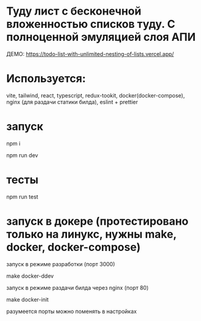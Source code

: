 # Туду лист с бесконечной вложенностью списков туду. С полноценной эмуляцией слоя АПИ

ДЕМО: https://todo-list-with-unlimited-nesting-of-lists.vercel.app/

# Используется:

vite, tailwind, react, typescript, redux-tookit, docker(docker-compose), nginx (для раздачи статики билда), eslint + prettier

# запуск

npm i

npm run dev

# тесты

npm run test

# запуск в докере (протестировано только на линукс, нужны make, docker, docker-compose)

запуск в режиме разработки (порт 3000)

make docker-ddev

запуск в режиме раздачи билда через nginx (порт 80)

make docker-init

разумеется порты можно поменять в настройках
